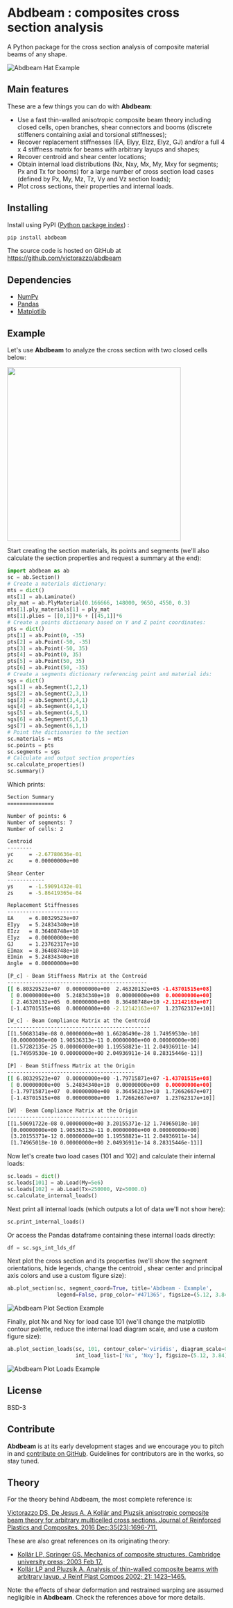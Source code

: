 # Abdbeam : composites cross section analysis
A Python package for the cross section analysis of composite material beams of any shape. 

![Abdbeam Hat Example](https://user-images.githubusercontent.com/24232637/51789056-0d42e200-2153-11e9-9fae-cdd82db90422.png)

## Main features

These are a few things you can do with **Abdbeam**:

* Use a fast thin-walled anisotropic composite beam theory including closed cells, open branches, shear connectors and booms (discrete stiffeners containing axial and torsional stiffnesses);
* Recover replacement stiffnesses (EA, EIyy, EIzz, EIyz, GJ) and/or a full 4 x 4 stiffness matrix for beams with arbitrary layups and shapes;
* Recover centroid and shear center locations;
* Obtain internal load distributions (Nx, Nxy, Mx, My, Mxy for segments; Px and Tx for booms) for a large number of cross section load cases (defined by Px, My, Mz, Tz, Vy and Vz section loads);
* Plot cross sections, their properties and internal loads.

## Installing

Install using PyPI ([Python package index](https://pypi.org/project/abdbeam)) :

```sh
pip install abdbeam
```

The source code is hosted on GitHub at https://github.com/victorazzo/abdbeam

## Dependencies

- [NumPy](https://www.numpy.org)
- [Pandas](https://pandas.pydata.org)
- [Matplotlib](https://matplotlib.org)

## Example

Let's use **Abdbeam** to analyze the cross section with two closed cells below:

<img src="https://user-images.githubusercontent.com/24232637/50049830-266c6380-00bc-11e9-808d-97896d3f3e16.png" width="400">

Start creating the section materials, its points and segments (we'll also calculate the section properties and request a summary at the end):

```python
import abdbeam as ab
sc = ab.Section()
# Create a materials dictionary:
mts = dict()
mts[1] = ab.Laminate()
ply_mat = ab.PlyMaterial(0.166666, 148000, 9650, 4550, 0.3)
mts[1].ply_materials[1] = ply_mat
mts[1].plies = [[0,1]]*6 + [[45,1]]*6
# Create a points dictionary based on Y and Z point coordinates:
pts = dict()
pts[1] = ab.Point(0, -35)
pts[2] = ab.Point(-50, -35)
pts[3] = ab.Point(-50, 35)
pts[4] = ab.Point(0, 35)
pts[5] = ab.Point(50, 35)
pts[6] = ab.Point(50, -35)
# Create a segments dictionary referencing point and material ids:
sgs = dict()
sgs[1] = ab.Segment(1,2,1)
sgs[2] = ab.Segment(2,3,1)
sgs[3] = ab.Segment(3,4,1)
sgs[4] = ab.Segment(4,1,1)
sgs[5] = ab.Segment(4,5,1)
sgs[6] = ab.Segment(5,6,1)
sgs[7] = ab.Segment(6,1,1)
# Point the dictionaries to the section
sc.materials = mts
sc.points = pts
sc.segments = sgs
# Calculate and output section properties
sc.calculate_properties()
sc.summary()
```

Which prints:

```sh
Section Summary
===============

Number of points: 6
Number of segments: 7
Number of cells: 2

Centroid
--------
yc     = -2.67780636e-01
zc     = 0.00000000e+00

Shear Center
------------
ys     = -1.59091432e-01
zs     = -5.86419365e-04

Replacement Stiffnesses
-----------------------
EA     = 6.80329523e+07
EIyy   = 5.24834340e+10
EIzz   = 8.36408748e+10
EIyz   = 0.00000000e+00
GJ     = 1.23762317e+10
EImax  = 8.36408748e+10
EImin  = 5.24834340e+10
Angle  = 0.00000000e+00

[P_c] - Beam Stiffness Matrix at the Centroid
---------------------------------------------
[[ 6.80329523e+07  0.00000000e+00  2.46320132e+05 -1.43701515e+08]
 [ 0.00000000e+00  5.24834340e+10  0.00000000e+00  0.00000000e+00]
 [ 2.46320132e+05  0.00000000e+00  8.36408748e+10 -2.12142163e+07]
 [-1.43701515e+08  0.00000000e+00 -2.12142163e+07  1.23762317e+10]]

[W_c] - Beam Compliance Matrix at the Centroid
----------------------------------------------
[[1.50683149e-08 0.00000000e+00 1.66286490e-28 1.74959530e-10]
 [0.00000000e+00 1.90536313e-11 0.00000000e+00 0.00000000e+00]
 [1.57282135e-25 0.00000000e+00 1.19558821e-11 2.04936911e-14]
 [1.74959530e-10 0.00000000e+00 2.04936911e-14 8.28315446e-11]]

[P] - Beam Stiffness Matrix at the Origin
-----------------------------------------
[[ 6.80329523e+07  0.00000000e+00 -1.79715871e+07 -1.43701515e+08]
 [ 0.00000000e+00  5.24834340e+10  0.00000000e+00  0.00000000e+00]
 [-1.79715871e+07  0.00000000e+00  8.36456213e+10  1.72662667e+07]
 [-1.43701515e+08  0.00000000e+00  1.72662667e+07  1.23762317e+10]]

[W] - Beam Compliance Matrix at the Origin
------------------------------------------
[[1.50691722e-08 0.00000000e+00 3.20155371e-12 1.74965018e-10]
 [0.00000000e+00 1.90536313e-11 0.00000000e+00 0.00000000e+00]
 [3.20155371e-12 0.00000000e+00 1.19558821e-11 2.04936911e-14]
 [1.74965018e-10 0.00000000e+00 2.04936911e-14 8.28315446e-11]]
```

Now let's create two load cases (101 and 102) and calculate their internal loads:

```python
sc.loads = dict()
sc.loads[101] = ab.Load(My=5e6)
sc.loads[102] = ab.Load(Tx=250000, Vz=5000.0)
sc.calculate_internal_loads()
```

Next print all internal loads (which outputs a lot of data we'll not show here):
```python
sc.print_internal_loads()
```

Or access the Pandas dataframe containing these internal loads directly:
```python
df = sc.sgs_int_lds_df
```

Next plot the cross section and its properties (we'll show the segment orientations, hide legends, change the centroid , shear center and principal axis colors and use a custom figure size):
```python
ab.plot_section(sc, segment_coord=True, title='Abdbeam - Example', 
                legend=False, prop_color='#471365', figsize=(5.12, 3.84))
```
![Abdbeam Plot Section Example](https://user-images.githubusercontent.com/24232637/51790615-babef100-2165-11e9-83c8-72a0d1a6c1f0.png)

Finally, plot Nx and Nxy for load case 101 (we'll change the matplotlib contour palette, reduce the internal load diagram scale, and use a custom figure size):
```python
ab.plot_section_loads(sc, 101, contour_color='viridis', diagram_scale=0.7, 
                      int_load_list=['Nx', 'Nxy'], figsize=(5.12, 3.84))
```
![Abdbeam Plot Loads Example](https://user-images.githubusercontent.com/24232637/51790027-feadf800-215d-11e9-8ba8-d7e444484eb8.png)

## License

BSD-3

## Contribute

**Abdbeam** is at its early development stages and we encourage you to pitch in and [contribute on GitHub](https://github.com/victorazzo/abdbeam). Guidelines for contributors are in the works, so stay tuned.

## Theory

For the theory behind Abdbeam, the most complete reference is:

[Victorazzo DS, De Jesus A. A Kollár and Pluzsik anisotropic composite beam theory for arbitrary multicelled cross sections. Journal of Reinforced Plastics and Composites. 2016 Dec;35(23):1696-711.](https://journals.sagepub.com/doi/abs/10.1177/0731684416665493)

These are also great references on its originating theory:

* [Kollár LP, Springer GS. Mechanics of composite structures. Cambridge university press; 2003 Feb 17.](https://www.amazon.com/Mechanics-Composite-Structures-L%C3%A1szl%C3%B3-Koll%C3%A1r/dp/0521126908/ref=sr_1_1?ie=UTF8&qid=1544936929&sr=8-1&keywords=Mechanics+of+composite+structures)
* [Kollár LP and Pluzsik A. Analysis of thin-walled composite beams with arbitrary layup. J Reinf Plast Compos 2002; 21: 1423–1465.](https://journals.sagepub.com/doi/abs/10.1177/0731684402021016928)


Note: the effects of shear deformation and restrained warping are assumed negligible in **Abdbeam**. Check the references above for more details.


